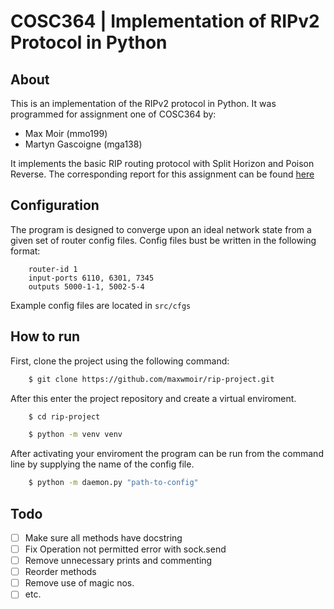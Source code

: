 # COSC364 | Implementation of RIPv2 Protocol in Python

## About
This is an implementation of the RIPv2 protocol in Python. It was programmed for assignment one of COSC364 by:
- Max Moir (mmo199)
- Martyn Gascoigne (mga138)

It implements the basic RIP routing protocol with Split Horizon and Poison Reverse. The corresponding report for this assignment can be found [here](https://docs.google.com/document/d/10RFQYFbunvFVc-qG-XOu6w017vL2BolW4NwpVfRP8Wg/edit?tab=t.0#heading=h.8vi7o980eq7y)

## Configuration
The program is designed to converge upon an ideal network state from a given set of router config files. Config files bust be written in the following format:
```text
    router-id 1
    input-ports 6110, 6301, 7345
    outputs 5000-1-1, 5002-5-4
```

Example config files are located in `src/cfgs`

## How to run
First, clone the project using the following command:
```bash
    $ git clone https://github.com/maxwmoir/rip-project.git
```
After this enter the project repository and create a virtual enviroment.

```bash
    $ cd rip-project

    $ python -m venv venv 
```
After activating your enviroment the program can be run from the command line by supplying the name of the config file.

```bash
    $ python -m daemon.py "path-to-config" 
```

## Todo
- [ ] Make sure all methods have docstring
- [ ] Fix Operation not permitted error with sock.send
- [ ] Remove unnecessary prints and commenting
- [ ] Reorder methods
- [ ] Remove use of magic nos.
- [ ] etc.
